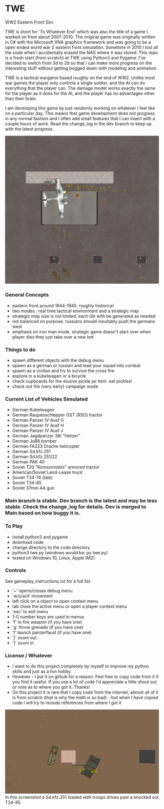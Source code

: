 # TWE 
WW2 Eastern Front Sim

TWE is short for 'To Whatever End' which was also the title of a game I worked on from about 2007-2010.
The original game was originally written in C# with the Microsoft XNA graphics framework and was going to be a open ended world war 2 eastern front simulation. Sometime in 2010 I lost all the code when I accidentally erased the NAS where it was stored. This repo is a fresh start (from scratch) at TWE using Python3 and Pygame. I've decided to switch from 3d to 2d so that I can make more progress on the interesting stuff without getting bogged down with modeling and animation.

TWE is a tactical wargame based roughly on the end of WW2. Unlike most war games the player only controls a single soldier, and the AI can do everything that the player can. The damage model works exactly the same for the player as it does for the AI, and the player has no advantages 
other than their brain.

I am developing this game by just randomly working on whatever I feel like on a particular day. This means that game development does not progress in any normal fashion and I often add small features that I can insert with a couple hours of work. Read the change_log in the dev branch to keep up with the latest progress. 

![screenshot](/screenshots/twe-oct-22-2024.png "TWE screenshot")


### General Concepts
- eastern front around 1944-1945. roughly historical
- two modes : real time tactical environment and a strategic map
- strategic map size is not limited, each tile with be generated as needed
- not balanced on purpose. russians should inevitably push the germans west
- emphasis on iron man mode. strategic game doesn't start over when player dies they just take over a new bot

### Things to do
- spawn different objects with the debug menu
- spawn as a german or russian and lead your squad into combat
- spawn as a civilian and try to survive the cross fire
- explore in a kubelwagen or a bicycle
- check cupboards for the elusive pickle jar item. eat pickles!
- check out the (very early) campaign mode

### Current List of Vehicles Simulated
- German Kubelwagen
- German Raupenschlepper OST (RSO) tractor
- German Panzer IV Ausf G
- German Panzer IV Ausf H
- German Panzer IV Ausf J
- German Jagdpanzer 38t "Hetzer"
- German Ju88 bomber
- German FA223 Drache helicopter
- German Sd.kfz.251
- German Sd.kfz.251/22
- German PAK 40
- Soviet T20 "Komsomolets" armored tractor
- American/Soviet Lend-Lease truck
- Soviet T34-76 (late)
- Soviet T34-85
- Soviet 37mm AA gun

### Main branch is stable. Dev branch is the latest and may be less stable. Check the change_log for details. Dev is merged to Main based on how buggy it is.
  
### To Play 
- install python3 and pygame
- download code
- change directory to the code directory
- python3 twe.py (windows would be: py twe.py)
- tested on Windows 10, Linux, Apple (M2)

### Controls
See gameplay_instructions.txt for a full list
- '~' opens/closes debug menu 
- 'w/s/a/d' movement
- left click on a object to open context menu
- tab close the active menu or open a player context menu
- 'esc' to exit menu
- 1-0 number keys are used in menus
- 'f' to fire weapon (if you have one)
- 'g' throw grenade (if you have one)
- 't' launch panzerfaust (if you have one)
- '[' zoom out
- ']' zoom in 


### License / Whatever
- I want to do this project completely by myself to improve my python skills and just as a fun hobby. 
- However - I put it on github for a reason. Feel free to copy code from it if you find it useful. If you use a lot of code I'd appreciate a little shout out or note as to where you got it. Thanks! 
- On this project it is rare that I copy code from the internet, almost all of it is from scratch (that is why the math is so bad) - 
but when I have copied code I will try to include references from where I got it


![screenshot](/screenshots/twe-dec-30-2024.png "TWE screenshot")
In this screenshot a Sd.kfz.251 loaded with troops drives past a knocked out T34-85. 